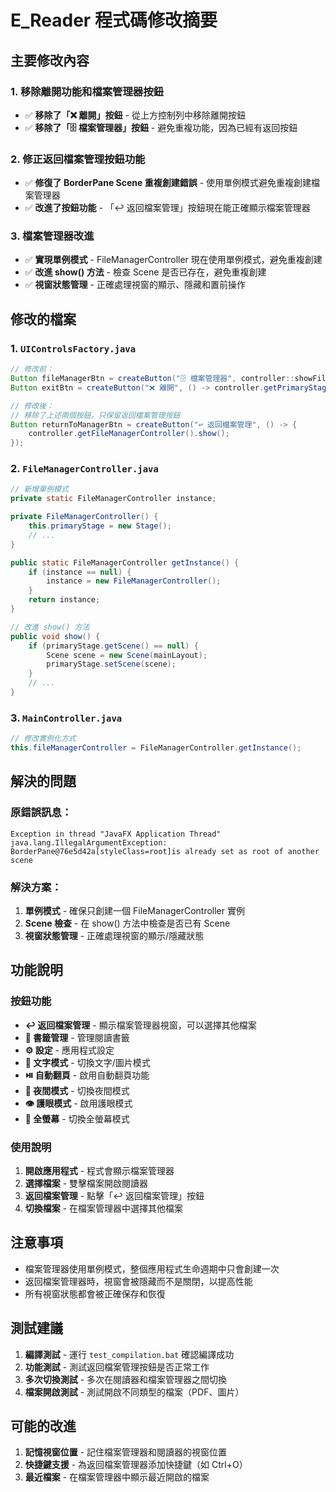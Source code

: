 # E_Reader 程式碼修改摘要

## 主要修改內容

### 1. 移除離開功能和檔案管理器按鈕
- ✅ **移除了「❌ 離開」按鈕** - 從上方控制列中移除離開按鈕
- ✅ **移除了「🗄️ 檔案管理器」按鈕** - 避免重複功能，因為已經有返回按鈕

### 2. 修正返回檔案管理按鈕功能
- ✅ **修復了 BorderPane Scene 重複創建錯誤** - 使用單例模式避免重複創建檔案管理器
- ✅ **改進了按鈕功能** - 「↩️ 返回檔案管理」按鈕現在能正確顯示檔案管理器

### 3. 檔案管理器改進
- ✅ **實現單例模式** - FileManagerController 現在使用單例模式，避免重複創建
- ✅ **改進 show() 方法** - 檢查 Scene 是否已存在，避免重複創建
- ✅ **視窗狀態管理** - 正確處理視窗的顯示、隱藏和置前操作

## 修改的檔案

### 1. `UIControlsFactory.java`
```java
// 修改前：
Button fileManagerBtn = createButton("🗄️ 檔案管理器", controller::showFileManager);
Button exitBtn = createButton("❌ 離開", () -> controller.getPrimaryStage().close());

// 修改後：
// 移除了上述兩個按鈕，只保留返回檔案管理按鈕
Button returnToManagerBtn = createButton("↩️ 返回檔案管理", () -> {
    controller.getFileManagerController().show();
});
```

### 2. `FileManagerController.java`
```java
// 新增單例模式
private static FileManagerController instance;

private FileManagerController() {
    this.primaryStage = new Stage();
    // ...
}

public static FileManagerController getInstance() {
    if (instance == null) {
        instance = new FileManagerController();
    }
    return instance;
}

// 改進 show() 方法
public void show() {
    if (primaryStage.getScene() == null) {
        Scene scene = new Scene(mainLayout);
        primaryStage.setScene(scene);
    }
    // ...
}
```

### 3. `MainController.java`
```java
// 修改實例化方式
this.fileManagerController = FileManagerController.getInstance();
```

## 解決的問題

### 原錯誤訊息：
```
Exception in thread "JavaFX Application Thread" java.lang.IllegalArgumentException: 
BorderPane@76e5d42a[styleClass=root]is already set as root of another scene
```

### 解決方案：
1. **單例模式** - 確保只創建一個 FileManagerController 實例
2. **Scene 檢查** - 在 show() 方法中檢查是否已有 Scene
3. **視窗狀態管理** - 正確處理視窗的顯示/隱藏狀態

## 功能說明

### 按鈕功能
- **↩️ 返回檔案管理** - 顯示檔案管理器視窗，可以選擇其他檔案
- **🔖 書籤管理** - 管理閱讀書籤
- **⚙️ 設定** - 應用程式設定
- **📖 文字模式** - 切換文字/圖片模式
- **⏯️ 自動翻頁** - 啟用自動翻頁功能
- **🌙 夜間模式** - 切換夜間模式
- **👁️ 護眼模式** - 啟用護眼模式
- **🔲 全螢幕** - 切換全螢幕模式

### 使用說明
1. **開啟應用程式** - 程式會顯示檔案管理器
2. **選擇檔案** - 雙擊檔案開啟閱讀器
3. **返回檔案管理** - 點擊「↩️ 返回檔案管理」按鈕
4. **切換檔案** - 在檔案管理器中選擇其他檔案

## 注意事項

- 檔案管理器使用單例模式，整個應用程式生命週期中只會創建一次
- 返回檔案管理器時，視窗會被隱藏而不是關閉，以提高性能
- 所有視窗狀態都會被正確保存和恢復

## 測試建議

1. **編譯測試** - 運行 `test_compilation.bat` 確認編譯成功
2. **功能測試** - 測試返回檔案管理按鈕是否正常工作
3. **多次切換測試** - 多次在閱讀器和檔案管理器之間切換
4. **檔案開啟測試** - 測試開啟不同類型的檔案（PDF、圖片）

## 可能的改進

1. **記憶視窗位置** - 記住檔案管理器和閱讀器的視窗位置
2. **快捷鍵支援** - 為返回檔案管理器添加快捷鍵（如 Ctrl+O）
3. **最近檔案** - 在檔案管理器中顯示最近開啟的檔案
